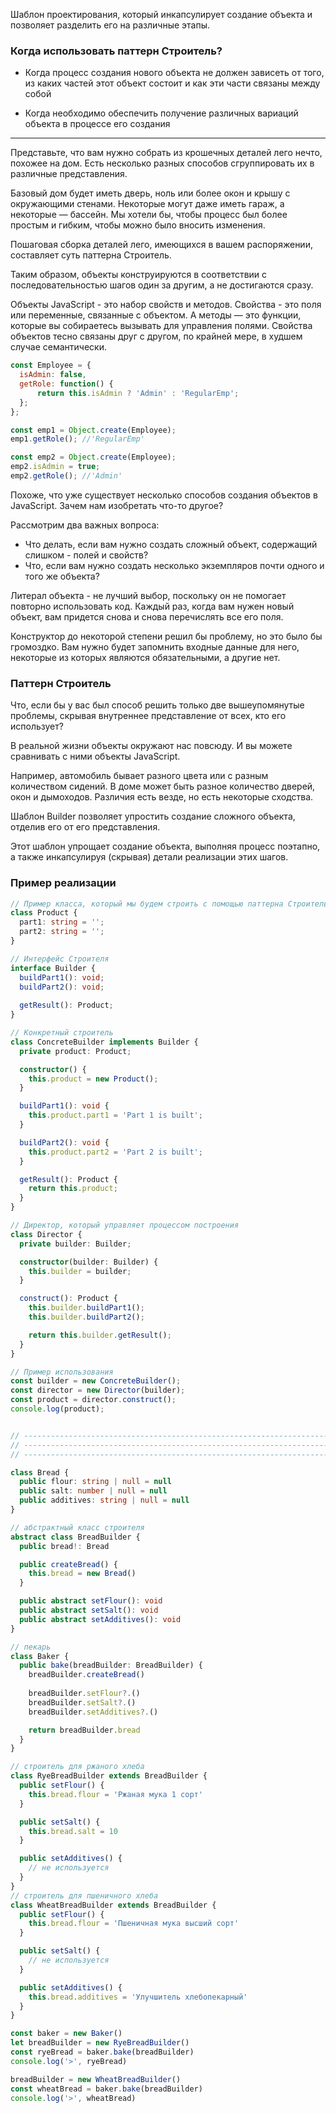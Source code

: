 
Шаблон проектирования, который инкапсулирует создание объекта и позволяет разделить его на различные этапы.

### Когда использовать паттерн Строитель?

- Когда процесс создания нового объекта не должен зависеть от того, из каких частей этот объект состоит и как эти части связаны между собой

- Когда необходимо обеспечить получение различных вариаций объекта в процессе его создания

<hr />

Представьте, что вам нужно собрать из крошечных деталей лего нечто, похожее на дом. Есть несколько разных способов сгруппировать их в различные представления.

Базовый дом будет иметь дверь, ноль или более окон и крышу с окружающими стенами. Некоторые могут даже иметь гараж, а некоторые — бассейн. Мы хотели бы, чтобы процесс был более простым и гибким, чтобы можно было вносить изменения.

Пошаговая сборка деталей лего, имеющихся в вашем распоряжении, составляет суть паттерна Строитель.

Таким образом, объекты конструируются в соответствии с последовательностью шагов один за другим, а не достигаются сразу.

Объекты JavaScript - это набор свойств и методов. Свойства - это поля или переменные, связанные с объектом. А методы — это функции, которые вы собираетесь вызывать для управления полями. Свойства объектов тесно связаны друг с другом, по крайней мере, в худшем случае семантически.

```js
const Employee = {
  isAdmin: false,
  getRole: function() {
	  return this.isAdmin ? 'Admin' : 'RegularEmp';
  };
};

const emp1 = Object.create(Employee);
emp1.getRole(); //'RegularEmp'

const emp2 = Object.create(Employee);
emp2.isAdmin = true;
emp2.getRole(); //'Admin'
```
Похоже, что уже существует несколько способов создания объектов в JavaScript. Зачем нам изобретать что-то другое?

Рассмотрим два важных вопроса:

- Что делать, если вам нужно создать сложный объект, содержащий слишком - полей и свойств?
- Что, если вам нужно создать несколько экземпляров почти одного и того же объекта?

Литерал объекта - не лучший выбор, поскольку он не помогает повторно использовать код. Каждый раз, когда вам нужен новый объект, вам придется снова и снова перечислять все его поля.

Конструктор до некоторой степени решил бы проблему, но это было бы громоздко. Вам нужно будет запомнить входные данные для него, некоторые из которых являются обязательными, а другие нет.

### Паттерн Строитель

Что, если бы у вас был способ решить только две вышеупомянутые проблемы, скрывая внутреннее представление от всех, кто его использует?

В реальной жизни объекты окружают нас повсюду. И вы можете сравнивать с ними объекты JavaScript.

Например, автомобиль бывает разного цвета или с разным количеством сидений. В доме может быть разное количество дверей, окон и дымоходов. Различия есть везде, но есть некоторые сходства.

Шаблон Builder позволяет упростить создание сложного объекта, отделив его от его представления.

Этот шаблон упрощает создание объекта, выполняя процесс поэтапно, а также инкапсулируя (скрывая) детали реализации этих шагов.

### Пример реализации

```ts
// Пример класса, который мы будем строить с помощью паттерна Строитель
class Product {
  part1: string = '';
  part2: string = '';
}

// Интерфейс Строителя
interface Builder {
  buildPart1(): void;
  buildPart2(): void;
  
  getResult(): Product;
}

// Конкретный строитель
class ConcreteBuilder implements Builder {
  private product: Product;

  constructor() {
    this.product = new Product();
  }

  buildPart1(): void {
    this.product.part1 = 'Part 1 is built';
  }

  buildPart2(): void {
    this.product.part2 = 'Part 2 is built';
  }

  getResult(): Product {
    return this.product;
  }
}

// Директор, который управляет процессом построения
class Director {
  private builder: Builder;

  constructor(builder: Builder) {
    this.builder = builder;
  }

  construct(): Product {
    this.builder.buildPart1();
    this.builder.buildPart2();

    return this.builder.getResult();
  }
}

// Пример использования
const builder = new ConcreteBuilder();
const director = new Director(builder);
const product = director.construct();
console.log(product);


// ---------------------------------------------------------------------------------- //
// ---------------------------------------------------------------------------------- //
// ---------------------------------------------------------------------------------- //

class Bread {
  public flour: string | null = null
  public salt: number | null = null
  public additives: string | null = null
}

// абстрактный класс строителя
abstract class BreadBuilder {
  public bread!: Bread

  public createBread() {
    this.bread = new Bread()
  }

  public abstract setFlour(): void
  public abstract setSalt(): void
  public abstract setAdditives(): void
}

// пекарь
class Baker {
  public bake(breadBuilder: BreadBuilder) {
    breadBuilder.createBread()
    
    breadBuilder.setFlour?.()
    breadBuilder.setSalt?.()
    breadBuilder.setAdditives?.()

    return breadBuilder.bread
  }
}

// строитель для ржаного хлеба
class RyeBreadBuilder extends BreadBuilder {
  public setFlour() {
    this.bread.flour = 'Ржаная мука 1 сорт'
  }

  public setSalt() {
    this.bread.salt = 10
  }

  public setAdditives() {
    // не используется
  }
}
// строитель для пшеничного хлеба
class WheatBreadBuilder extends BreadBuilder {
  public setFlour() {
    this.bread.flour = 'Пшеничная мука высший сорт'
  }

  public setSalt() {
    // не используется
  }

  public setAdditives() {
    this.bread.additives = 'Улучшитель хлебопекарный'
  }
}

const baker = new Baker()
let breadBuilder = new RyeBreadBuilder()
const ryeBread = baker.bake(breadBuilder)
console.log('>', ryeBread)

breadBuilder = new WheatBreadBuilder()
const wheatBread = baker.bake(breadBuilder)
console.log('>', wheatBread)

```